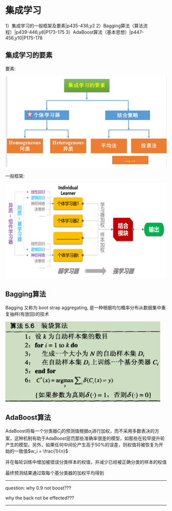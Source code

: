 # 集成学习

1）集成学习的一般框架及要素|p435-436,y2
2）Bagging算法（算法流程）|p439-446,y8|P173-175
3）AdaBoost算法（基本思想）|p447-456,y10|P175-178

## 集成学习的要素

要素:

![20220102193531](https://raw.githubusercontent.com/Logible/Image/main/note_image/20220102193531.png)

一般框架:

![20220102193646](https://raw.githubusercontent.com/Logible/Image/main/note_image/20220102193646.png)

## Bagging算法

Bagging 又称为 boot strap aggregating, 是一种根据均匀概率分布从数据集中重复抽样(有放回)的技术

![20220102201400](https://raw.githubusercontent.com/Logible/Image/main/note_image/20220102201400.png)

## AdaBoost算法

AdaBoost将每一个分类器$C_j$的预测值根据$a_j$进行加权，而不采用多数表决的方案，这种机制有助于AdaBoost惩罚那些准确率很差的模型，如那些在较早提升轮产生的模型。另外，如果任何中间伦产生高于50%的误差，则权值将被恢复为开始的一致值$w_i = \frac{1}{n}$

并在每轮训练中增加被错误分类样本的权值，并减少已经被正确分类的样本的权值

最终预测结果通过取每个基分类器的加权平均得到

---
question: why 0.9 not boost???

why the back not be effected???

---
